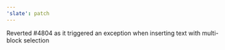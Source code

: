 ```yaml
---
'slate': patch
---
```


Reverted #4804 as it triggered an exception when inserting text with multi-block selection

